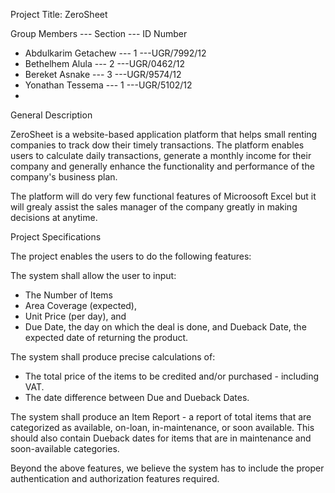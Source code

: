 Project Title: ZeroSheet

   Group Members --- Section --- ID Number
- Abdulkarim Getachew --- 1 ---UGR/7992/12
- Bethelhem Alula --- 2 ---UGR/0462/12
- Bereket Asnake --- 3 ---UGR/9574/12
- Yonathan Tessema --- 1 ---UGR/5102/12
- 


General Description

ZeroSheet is a website-based application platform that helps small renting companies to track dow their timely transactions. The platform enables users to calculate daily transactions, generate a monthly income for their company and generally enhance the functionality and performance of the company's business plan.

The platform will do very few functional features of Microosoft Excel but it will grealy assist the sales manager of the company greatly in making decisions at anytime. 

Project Specifications

The project enables the users to do the following features:

The system shall allow the user to input:
- The Number of Items
- Area Coverage (expected),
- Unit Price (per day), and
- Due Date, the day on which the deal is done, and Dueback Date, the expected date of returning the product.

The system shall produce precise calculations of:
- The total price of the items to be credited and/or purchased - including VAT.
- The date difference between Due and Dueback Dates.

The system shall produce an Item Report - a report of total items that are categorized as available, on-loan, in-maintenance, or soon available. This should also contain Dueback dates for items that are in maintenance and soon-available categories.

Beyond the above features, we believe the system has to include the proper authentication and authorization features required.


